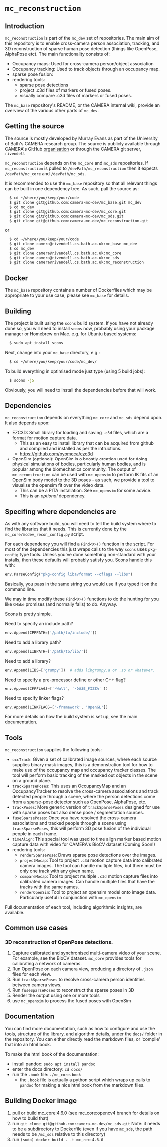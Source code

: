 # `mc_reconstruction`

## Introduction

`mc_reconstruction` is part of the `mc_dev` set of repositories. The main aim of this repository is to enable cross-camera person association, tracking, and 3D reconstruction of sparse human pose detection (things like OpenPose, AlphaPose etc). The main functionality consists of:

  - Occupancy maps: Used for cross-camera person/object association
  - Occupancy tracking: Used to track objects through an occupancy map.
  - sparse pose fusion: 
  - rendering tools:
    - sparse pose detections
    - project .c3d files of markers or fused poses.
    - visually compare .c3d files of markers or fused poses.

The `mc_base` repository's README, or the CAMERA internal wiki, provide an overview of the various other parts of `mc_dev`.

## Getting the source

The source is mostly developed by Murray Evans as part of the University of Bath's CAMERA research group. The source is publicly available through CAMERA's GitHub [organisation](https://github.com/camera-mc-dev) or through the CAMERA git server, `rivendell`

`mc_reconstruction` depends on the `mc_core` and `mc_sds` repositories. If `mc_reconstruction` is pulled to `/devPath/mc_reconstruction` then it expects `/devPath/mc_core` and `/devPath/mc_sds`. 

It is recommended to use the `mc_base` repository so that all relevant things can be built in one dependency tree. As such, pull the source as:
```bash
  $ cd ~/where/you/keep/your/code
  $ git clone git@github.com:camera-mc-dev/mc_base.git mc_dev
  $ cd mc_dev
  $ git clone git@github.com:camera-mc-dev/mc_core.git
  $ git clone git@github.com:camera-mc-dev/mc_sds.git
  $ git clone git@github.com:camera-mc-dev/mc_reconstruction.git
```

or

```bash
  $ cd ~/where/you/keep/your/code
  $ git clone camera@rivendell.cs.bath.ac.uk:mc_base mc_dev
  $ cd mc_dev
  $ git clone camera@rivendell.cs.bath.ac.uk:mc_core
  $ git clone camera@rivendell.cs.bath.ac.uk:mc_sds
  $ git clone camera@rivendell.cs.bath.ac.uk:mc_reconstruction
```

## Docker

The `mc_base` repository contains a number of Dockerfiles which may be appropriate to your use case, please see `mc_base` for details.

## Building

The project is built using the `scons` build system. If you have not already done so, you will need to install `scons` now, probably using your package manager or Homebrew on Mac. e.g. for Ubuntu based systems:

```bash
  $ sudo apt install scons
```

Next, change into your `mc_base` directory, e.g.:

```bash
  $ cd ~/where/you/keep/your/code/mc_dev/
```

To build everything in optimised mode just type (using 5 build jobs):

```bash
  $ scons -j5
```

Obviously, you will need to install the dependencies before that will work.

## Dependencies

`mc_reconstruction` depends on everything `mc_core` and `mc_sds` depend upon. It also depends upon:

  - EZC3D: Small library for loading and saving `.c3d` files, which are a format for motion capture data.
    - This as an easy to install library that can be acquired from github and compiled and installed as per the intructions.
    - https://github.com/pyomeca/ezc3d
  - OpenSim (optional): OpenSim is a beastly creation used for doing physical simulations of bodies, particularly human bodies, and is popular among the biomechanics community. The output of `mc_reconstruction` can be used with `mc_opensim` to perform IK fits of an OpenSim body model to the 3D poses - as such, we provide a tool to visualise the opensim fit over the video data.
    - This can be a PITA installation. See `mc_opensim` for some advice.
    - This is an _optional_ dependency.


## Specifing where dependencies are

As with any software build, you will need to tell the build system where to find the libraries that it needs. This is currently done by the `mc_core/mcdev_recon_config.py` script.

For each dependency you will find a `Find<X>()` function in the script. For most of the dependencies this just wraps calls to the way `scons` uses `pkg-config` type tools. Unless you've done something non-standard with your installs, then these defaults will probably satisfy you. Scons handle this with:

```python
env.ParseConfig("pkg-config libavformat --cflags --libs")
```

Basically, you pass in the same string you would use if you typed it on the command line.

We may in time modify these `Find<X>()` functions to do the hunting for you like `CMake` promises (and normally fails) to do. Anyway.

Scons is pretty simple.

Need to specify an include path?

```python
env.Append(CPPPATH=['/path/to/include/'])
```

Need to add a library path?

```python
env.Append(LIBPATH=['/path/to/lib/'])
```

Need to add a library?

```python
env.Append(LIBS=['grumpy'])  # adds libgrumpy.a or .so or whatever.
```

Need to specify a pre-processor define or other C++ flag?

```python
env.Append(CPPFLAGS=['-Wall', '-DUSE_PIZZA' ])
```

Need to specify linker flags?

```python
env.Append(LINKFLAGS=['-framework', 'OpenGL'])
```

For more details on how the build system is set up, see the main documentation.



## Tools

`mc_reconstruction` supplies the following tools:

  - `occTrack`: Given a set of calibrated image sources, where each source supplies binary mask images, this is a demonstration tool for how to make use of the occupancy map and occupancy tracker classes. The tool will perform basic tracking of the masked out objects in the scene on a ground plane.
  - `trackSparsePoses`: This uses an OccupancyMap and an OccupancyTracker to resolve the cross-camera associations and track detected people through a scene, where the person detections come from a sparse-pose detector such as OpenPose, AlphaPose, etc.
  - `trackPoses`: More generic version of `trackSparsePoses` designed for use with sparse poses but also dense pose / segmentation sources.
  - `fuseSparsePoses`: Once you have resolved the cross-camera associations and tracked people through a scene using `trackSparsePoses`, this will perform 3D pose fusion of the individual people in each frame.
  - `timeAlign`: This special tool was used to time align marker based motion capture data with video for CAMERA's BioCV dataset (Coming Soon!)
  - rendering tools:
    - `renderSparsePose`: Draws sparse pose detections over the images.
    - `projectMocap`: Tool to project `.c3d` motion capture data into calibrated camera images. The tool can handle multiple files, but there must be only one track with any given name.
    - `compareMocap`: Tool to project multiple `.c3d` motion capture files into calibrated camera images. Can handle multiple files that have the tracks with the same names.
    - `renderOpenSim`: Tool to project an opensim model onto image data. Particularly useful in conjunction with `mc_opensim`

Full documentation of each tool, including algorithmic insights, are available.
    
## Common use cases

### 3D reconstruction of OpenPose detections.

  1) Capture calibrated and synchronised multi-camera video of your scene. For example, see the BioCV dataset. `mc_core` provides tools for calibrating a network of cameras.
  2) Run OpenPose on each camera view, producing a directory of `.json` files for each view.
  3) Run `trackSparsePoses` to resolve cross-camera person identities between camera views.
  4) Run `fuseSparsePoses` to reconstruct the sparse poses in 3D
  5) Render the output using one or more tools
  6) use `mc_opensim` to process the fused poses with OpenSim

## Documentation

You can find more documentation, such as how to configure and use the tools, structure of the library, and algorithm details, under the `docs/` folder in the repository. You can either directly read the markdown files, or 'compile' that into an html book.

To make the html book of the documentation:

  - install pandoc: `sudo apt install pandoc`
  - enter the docs directory: `cd docs/`
  - run the `.book` file: `./mc_core.book`
    - the `.book` file is actually a python script which wraps up calls to `pandoc` for making a nice html book from the markdown files.


## Building Docker image

1. pull or build mc_core:4.6.0 (see mc_core:opencv4 branch for details on how to build that)
2. run `git clone git@github.com:camera-mc-dev/mc_sds.git` Note: it needs to be a subdirectory to Dockerfile (even if you have `mc_sds`, the path needs to be `/mc_sds` relative to this directory) 
3. run `(sudo) docker build . -t mc_rec:4.6.0`
